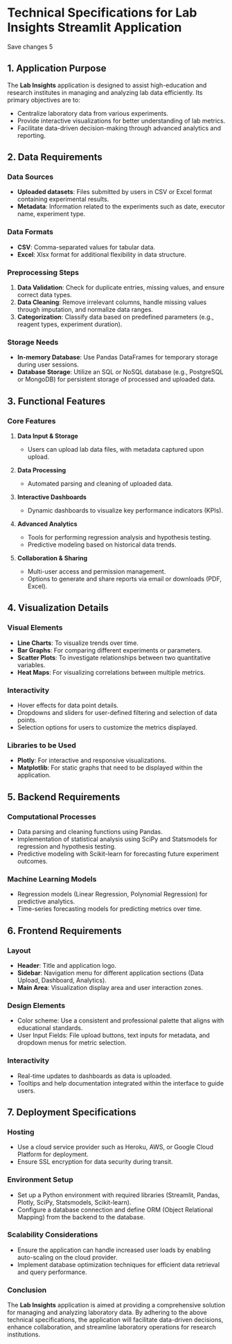 # Technical Specifications for Lab Insights Streamlit Application

Save changes 5

## 1. Application Purpose
The **Lab Insights** application is designed to assist high-education and research institutes in managing and analyzing lab data efficiently. Its primary objectives are to:
- Centralize laboratory data from various experiments.
- Provide interactive visualizations for better understanding of lab metrics.
- Facilitate data-driven decision-making through advanced analytics and reporting.

## 2. Data Requirements
### Data Sources
- **Uploaded datasets**: Files submitted by users in CSV or Excel format containing experimental results.
- **Metadata**: Information related to the experiments such as date, executor name, experiment type.

### Data Formats
- **CSV**: Comma-separated values for tabular data.
- **Excel**: Xlsx format for additional flexibility in data structure.

### Preprocessing Steps
1. **Data Validation**: Check for duplicate entries, missing values, and ensure correct data types.
2. **Data Cleaning**: Remove irrelevant columns, handle missing values through imputation, and normalize data ranges.
3. **Categorization**: Classify data based on predefined parameters (e.g., reagent types, experiment duration).

### Storage Needs
- **In-memory Database**: Use Pandas DataFrames for temporary storage during user sessions.
- **Database Storage**: Utilize an SQL or NoSQL database (e.g., PostgreSQL or MongoDB) for persistent storage of processed and uploaded data.

## 3. Functional Features
### Core Features
1. **Data Input & Storage**
   - Users can upload lab data files, with metadata captured upon upload.
   
2. **Data Processing**
   - Automated parsing and cleaning of uploaded data.
   
3. **Interactive Dashboards**
   - Dynamic dashboards to visualize key performance indicators (KPIs).
   
4. **Advanced Analytics**
   - Tools for performing regression analysis and hypothesis testing.
   - Predictive modeling based on historical data trends.
   
5. **Collaboration & Sharing**
   - Multi-user access and permission management.
   - Options to generate and share reports via email or downloads (PDF, Excel).

## 4. Visualization Details
### Visual Elements
- **Line Charts**: To visualize trends over time.
- **Bar Graphs**: For comparing different experiments or parameters.
- **Scatter Plots**: To investigate relationships between two quantitative variables.
- **Heat Maps**: For visualizing correlations between multiple metrics.

### Interactivity
- Hover effects for data point details.
- Dropdowns and sliders for user-defined filtering and selection of data points.
- Selection options for users to customize the metrics displayed.

### Libraries to be Used
- **Plotly**: For interactive and responsive visualizations.
- **Matplotlib**: For static graphs that need to be displayed within the application.

## 5. Backend Requirements
### Computational Processes
- Data parsing and cleaning functions using Pandas.
- Implementation of statistical analysis using SciPy and Statsmodels for regression and hypothesis testing.
- Predictive modeling with Scikit-learn for forecasting future experiment outcomes.

### Machine Learning Models
- Regression models (Linear Regression, Polynomial Regression) for predictive analytics.
- Time-series forecasting models for predicting metrics over time.

## 6. Frontend Requirements
### Layout
- **Header**: Title and application logo.
- **Sidebar**: Navigation menu for different application sections (Data Upload, Dashboard, Analytics).
- **Main Area**: Visualization display area and user interaction zones.

### Design Elements
- Color scheme: Use a consistent and professional palette that aligns with educational standards.
- User Input Fields: File upload buttons, text inputs for metadata, and dropdown menus for metric selection.

### Interactivity
- Real-time updates to dashboards as data is uploaded.
- Tooltips and help documentation integrated within the interface to guide users.

## 7. Deployment Specifications
### Hosting
- Use a cloud service provider such as Heroku, AWS, or Google Cloud Platform for deployment.
- Ensure SSL encryption for data security during transit.

### Environment Setup
- Set up a Python environment with required libraries (Streamlit, Pandas, Plotly, SciPy, Statsmodels, Scikit-learn).
- Configure a database connection and define ORM (Object Relational Mapping) from the backend to the database.

### Scalability Considerations
- Ensure the application can handle increased user loads by enabling auto-scaling on the cloud provider.
- Implement database optimization techniques for efficient data retrieval and query performance.

### Conclusion
The **Lab Insights** application is aimed at providing a comprehensive solution for managing and analyzing laboratory data. By adhering to the above technical specifications, the application will facilitate data-driven decisions, enhance collaboration, and streamline laboratory operations for research institutions.